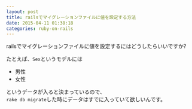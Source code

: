 ```yaml
---
layout: post
title: railsでマイグレーションファイルに値を設定する方法
date: 2015-04-11 01:38:18
categories: ruby-on-rails
---
```

<!-- {% raw %} -->
<p>railsでマイグレーションファイルに値を設定するにはどうしたらいいですか?</p>

<p>たとえば、<code>Sex</code>というモデルには</p>

<ul>
<li>男性</li>
<li>女性</li>
</ul>

<p>というデータが入ると決まっているので、<br>
<code>rake db migrate</code>した時にデータはすでに入っていて欲しいんです。</p>
<!-- {% endraw %} -->
